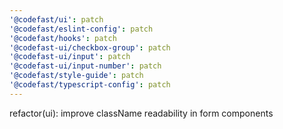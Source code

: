 ```yaml
---
'@codefast/ui': patch
'@codefast/eslint-config': patch
'@codefast/hooks': patch
'@codefast-ui/checkbox-group': patch
'@codefast-ui/input': patch
'@codefast-ui/input-number': patch
'@codefast/style-guide': patch
'@codefast/typescript-config': patch
---
```


refactor(ui): improve className readability in form components

